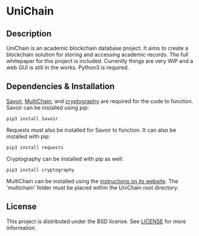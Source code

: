 UniChain
=========

Description
-----------

UniChain is an academic blockchain database project. It aims to create a blockchain solution for storing and accessing academic records. 
The full whitepaper for this project is included. Currently things are very WIP and a web GUI is still in the works. Python3 is required.

Dependencies & Installation
-----------

[Savoir](https://github.com/DXMarkets/Savoir), [MultiChain](https://github.com/MultiChain/multichain), and [cryptography](https://pypi.python.org/pypi/cryptography) are required for the code to function. Savoir can be installed using pip:
	
	pip3 install Savoir
	
Requests must also be installed for Savoir to function. It can also be installed with pip:

	pip3 install requests	
	
Cryptography can be installed with pip as well:
	
	pip3 install cryptography

MultiChain can be installed using the [instructions on its website](https://www.multichain.com/download-install/). 
The 'multichain' folder must be placed within the UniChain root directory.

License
-----------

This project is distributed under the BSD license. See [LICENSE](https://github.com/zooksman/unichain/blob/master/LICENSE) for more information.
